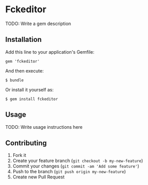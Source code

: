 # Fckeditor

TODO: Write a gem description

## Installation

Add this line to your application's Gemfile:

    gem 'fckeditor'

And then execute:

    $ bundle

Or install it yourself as:

    $ gem install fckeditor

## Usage

TODO: Write usage instructions here

## Contributing

1. Fork it
2. Create your feature branch (`git checkout -b my-new-feature`)
3. Commit your changes (`git commit -am 'Add some feature'`)
4. Push to the branch (`git push origin my-new-feature`)
5. Create new Pull Request
